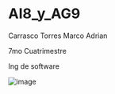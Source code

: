 # AI8_y_AG9
Carrasco Torres Marco Adrian

7mo Cuatrimestre

Ing de software

![image](https://github.com/AdriGPlayer/AI8_y_AG9/assets/130609122/ab1ea48e-be0c-463e-a1d9-2206c37684ac)
